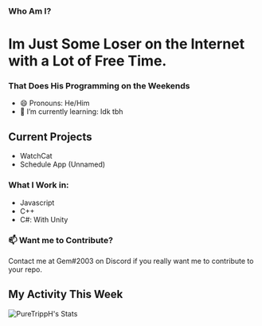 ### Who Am I?
# Im Just Some Loser on the Internet with a Lot of Free Time.
### That Does His Programming on the Weekends
- 😄 Pronouns: He/Him
- 🌱 I’m currently learning: Idk tbh

## Current Projects
- WatchCat
- Schedule App (Unnamed) 

### What I Work in:
- Javascript
- C++ 
- C#: With Unity

### 📫 Want me to Contribute?
Contact me at Gem#2003 on Discord if you really want me to contribute to your repo.

## My Activity This Week

![PureTrippH's Stats](https://github-readme-stats.vercel.app/api/wakatime?username=@Gem)

<!--
**PureTrippH/PureTrippH** is a ✨ _special_ ✨ repository because its `README.md` (this file) appears on your GitHub profile.

Here are some ideas to get you started:



- 👯 I’m looking to collaborate on ...
- 🤔 I’m looking for help with ...
- 💬 Ask me about ...
- 📫 How to reach me: ...
 ...
- ⚡ Fun fact: ...
-->
